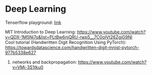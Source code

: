 # Deep Learning

Tenserflow playground: [link](https://playground.tensorflow.org/#activation=tanh&batchSize=10&dataset=circle&regDataset=reg-plane&learningRate=0.03&regularizationRate=0&noise=0&networkShape=4,2&seed=0.92800&showTestData=false&discretize=false&percTrainData=50&x=true&y=true&xTimesY=false&xSquared=false&ySquared=false&cosX=false&sinX=false&cosY=false&sinY=false&collectStats=false&problem=classification&initZero=false&hideText=false)

MIT Introduction to Deep Learning: https://www.youtube.com/watch?v=QDX-1M5Nj7s&list=PLtBw6njQRU-rwp5__7C0oIVt26ZgjG9NI <br>
Cool tutorial (Handwritten Digit Recognition Using PyTorch): https://towardsdatascience.com/handwritten-digit-mnist-pytorch-977b5338e627

1. networks and backpropagation: https://www.youtube.com/watch?v=VMj-3S1tku0
